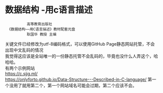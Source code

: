 # 数据结构 -用c语言描述
              高等教育出版社 
     《数据结构——用C语言描述》教材配套光盘   
              耿国华 教授 主编     

     
  
关键文件已经修改为utf-8编码格式，可以使用GitHub Page静态网站托管，不会出现中文乱码的情况  
我觉得这应该是全站唯一的一份静态托管不会乱码的，毕竟也没什么人弄这个，哈哈哈。  
有两个示例网站  
https://c.sjjg.ml/   
https://onlyforto.github.io/Data-Structure---Described-in-C-language/ 
第一个没用了就用第二个，第一个网站域名可能会过期，第二个应该不会。
